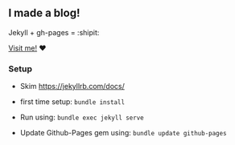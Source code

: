 ## I made a blog!

Jekyll + gh-pages = :shipit:

[Visit me!](http://scguo.github.io/) :heart:

### Setup

* Skim https://jekyllrb.com/docs/

* first time setup: `bundle install`

* Run using: `bundle exec jekyll serve`

* Update Github-Pages gem using: `bundle update github-pages`

